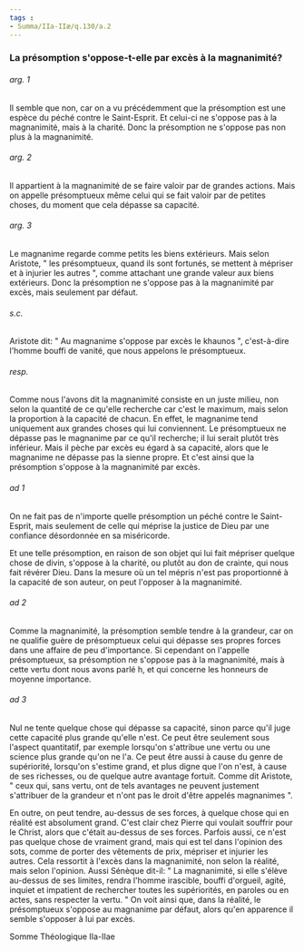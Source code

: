 ```yaml
---
tags : 
- Summa/IIa-IIæ/q.130/a.2
---
```


### La présomption s'oppose-t-elle par excès à la magnanimité?

###### arg. 1
Il semble que non, car on a vu précédemment que la présomption est une espèce du péché contre le Saint-Esprit. Et celui-ci ne s'oppose pas à la magnanimité, mais à la charité. Donc la présomption ne s'oppose pas non plus à la magnanimité. 

###### arg. 2
Il appartient à la magnanimité de se faire valoir par de grandes actions. Mais on appelle présomptueux même celui qui se fait valoir par de petites choses, du moment que cela dépasse sa capacité. 

###### arg. 3
Le magnanime regarde comme petits les biens extérieurs. Mais selon Aristote, " les présomptueux, quand ils sont fortunés, se mettent à mépriser et à injurier les autres ", comme attachant une grande valeur aux biens extérieurs. Donc la présomption ne s'oppose pas à la magnanimité par excès, mais seulement par défaut. 

###### s.c.
Aristote dit: " Au magnanime s'oppose par excès le khaunos ", c'est-à-dire l'homme bouffi de vanité, que nous appelons le présomptueux. 

###### resp.
Comme nous l'avons dit la magnanimité consiste en un juste milieu, non selon la quantité de ce qu'elle recherche car c'est le maximum, mais selon la proportion à la capacité de chacun. En effet, le magnanime tend uniquement aux grandes choses qui lui conviennent. Le présomptueux ne dépasse pas le magnanime par ce qu'il recherche; il lui serait plutôt très inférieur. Mais il pèche par excès eu égard à sa capacité, alors que le magnanime ne dépasse pas la sienne propre. Et c'est ainsi que la présomption s'oppose à la magnanimité par excès. 

###### ad 1
On ne fait pas de n'importe quelle présomption un péché contre le Saint-Esprit, mais seulement de celle qui méprise la justice de Dieu par une confiance désordonnée en sa miséricorde. 

Et une telle présomption, en raison de son objet qui lui fait mépriser quelque chose de divin, s'oppose à la charité, ou plutôt au don de crainte, qui nous fait révérer Dieu. Dans la mesure où un tel mépris n'est pas proportionné à la capacité de son auteur, on peut l'opposer à la magnanimité. 

###### ad 2
Comme la magnanimité, la présomption semble tendre à la grandeur, car on ne qualifie guère de présomptueux celui qui dépasse ses propres forces dans une affaire de peu d'importance. Si cependant on l'appelle présomptueux, sa présomption ne s'oppose pas à la magnanimité, mais à cette vertu dont nous avons parlé h, et qui concerne les honneurs de moyenne importance. 

###### ad 3
Nul ne tente quelque chose qui dépasse sa capacité, sinon parce qu'il juge cette capacité plus grande qu'elle n'est. Ce peut être seulement sous l'aspect quantitatif, par exemple lorsqu'on s'attribue une vertu ou une science plus grande qu'on ne l'a. Ce peut être aussi à cause du genre de supériorité, lorsqu'on s'estime grand, et plus digne que l'on n'est, à cause de ses richesses, ou de quelque autre avantage fortuit. Comme dit Aristote, " ceux qui, sans vertu, ont de tels avantages ne peuvent justement s'attribuer de la grandeur et n'ont pas le droit d'être appelés magnanimes ". 

En outre, on peut tendre, au-dessus de ses forces, à quelque chose qui en réalité est absolument grand. C'est clair chez Pierre qui voulait souffrir pour le Christ, alors que c'était au-dessus de ses forces. Parfois aussi, ce n'est pas quelque chose de vraiment grand, mais qui est tel dans l'opinion des sots, comme de porter des vêtements de prix, mépriser et injurier les autres. Cela ressortit à l'excès dans la magnanimité, non selon la réalité, mais selon l'opinion. Aussi Sénèque dit-il: " La magnanimité, si elle s'élève au-dessus de ses limites, rendra l'homme irascible, bouffi d'orgueil, agité, inquiet et impatient de rechercher toutes les supériorités, en paroles ou en actes, sans respecter la vertu. " On voit ainsi que, dans la réalité, le présomptueux s'oppose au magnanime par défaut, alors qu'en apparence il semble s'opposer à lui par excès. 

Somme Théologique IIa-IIae 

